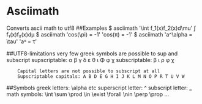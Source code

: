 Asciimath
=========

Converts ascii math to utf8
##Examples
        $ asciimath '\int f_1(x)f_2(x)d\mu'
        ∫ f₁(x)f₂(x)dμ
        $ asciimath 'cos(\pi) = -1'
        'cos(π) = -1'
        $ asciimath 'a^\\alpha = \\tau'
        'aᵅ = τ'

##UTF8-limitations
        very few greek symbols are possible to sup and subscript
            supscriptable:  α β γ δ ε θ ι Φ φ χ
            subscriptable:  β ι ρ φ χ

        Capital letters are not possible to subscript at all
        Supscriptable capitals: A B D E G H I J K L M N O P R T U V W


##Symbols
        greek letters:       \\alpha  etc
        superscript letter:  ^
        subscript letter:    _
        math symbols:        \\int \\sum \\prod \\in \\exist \\forall
                                 \\nin \\perp \\prop ...
